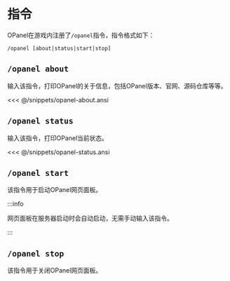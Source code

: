 # 指令

OPanel在游戏内注册了`/opanel`指令，指令格式如下：

```
/opanel [about|status|start|stop]
```

## `/opanel about`

输入该指令，打印OPanel的关于信息，包括OPanel版本、官网、源码仓库等等。

<<< @/snippets/opanel-about.ansi

## `/opanel status`

输入该指令，打印OPanel当前状态。

<<< @/snippets/opanel-status.ansi

## `/opanel start`

该指令用于启动OPanel网页面板。

:::info

网页面板在服务器启动时会自动启动，无需手动输入该指令。

:::

## `/opanel stop`

该指令用于关闭OPanel网页面板。
